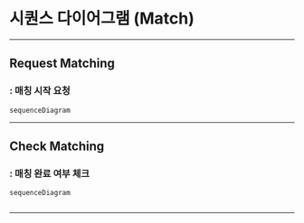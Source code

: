 # 시퀀스 다이어그램 (Match)
------------------------------
## Request Matching 
### : 매칭 시작 요청

```mermaid
sequenceDiagram

```

------------------------------

## Check Matching 
### : 매칭 완료 여부 체크
```mermaid
sequenceDiagram
	

```



------------------------------


